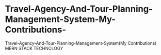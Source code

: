 # Travel-Agency-And-Tour-Planning-Management-System-My-Contributions-
Travel-Agency-And-Tour-Planning-Management-System(My Contributions)
MERN STACK TECHNOLOGY
